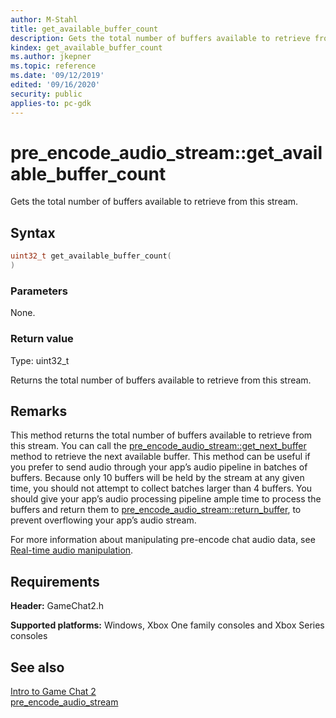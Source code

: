 ```yaml
---
author: M-Stahl
title: get_available_buffer_count
description: Gets the total number of buffers available to retrieve from this stream.
kindex: get_available_buffer_count
ms.author: jkepner
ms.topic: reference
ms.date: '09/12/2019'
edited: '09/16/2020'
security: public
applies-to: pc-gdk
---
```


# pre_encode_audio_stream::get_available_buffer_count
  
Gets the total number of buffers available to retrieve from this stream.  
  
<a id="syntaxSection"></a>
  
## Syntax
  
```cpp
uint32_t get_available_buffer_count(  
)  
```  
  
<a id="parametersSection"></a>
  
### Parameters
  
None.  
  
<a id="retvalSection"></a>
  
### Return value
  
Type: uint32_t  
  
Returns the total number of buffers available to retrieve from this stream.  
  
<a id="remarksSection"></a>
  
## Remarks
  
This method returns the total number of buffers available to retrieve from this stream. You can call the [pre_encode_audio_stream::get_next_buffer](pre_encode_audio_stream_get_next_buffer.md) method to retrieve the next available buffer. This method can be useful if you prefer to send audio through your app’s audio pipeline in batches of buffers. Because only 10 buffers will be held by the stream at any given time, you should not attempt to collect batches larger than 4 buffers. You should give your app’s audio processing pipeline ample time to process the buffers and return them to [pre_encode_audio_stream::return_buffer](pre_encode_audio_stream_return_buffer.md), to prevent overflowing your app’s audio stream.  
  
For more information about manipulating pre-encode chat audio data, see [Real-time audio manipulation](../../../../../../chat/overviews/game-chat2/real-time-audio-manipulation.md).  
  
<a id="requirementsSection"></a>
  
## Requirements
  
**Header:** GameChat2.h  
  
**Supported platforms:** Windows, Xbox One family consoles and Xbox Series consoles  
  
<a id="seealsoSection"></a>
  
## See also
  
[Intro to Game Chat 2](../../../../../../chat/overviews/game-chat2/game-chat-2-intro.md)  
[pre_encode_audio_stream](../pre_encode_audio_stream.md)  
  